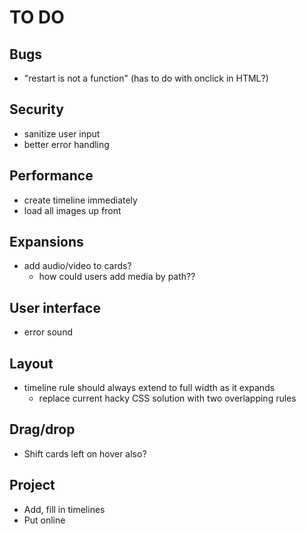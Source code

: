 # TO DO

## Bugs
- "restart is not a function" (has to do with onclick in HTML?)

## Security
- sanitize user input
- better error handling

## Performance
- create timeline immediately
- load all images up front

## Expansions
- add audio/video to cards?
    - how could users add media by path??

## User interface
- error sound

## Layout
- timeline rule should always extend to full width as it expands
    - replace current hacky CSS solution with two overlapping rules

## Drag/drop
- Shift cards left on hover also?

## Project

- Add, fill in timelines
- Put online
